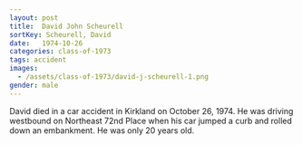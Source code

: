 ```yaml
---
layout: post
title:  David John Scheurell
sortKey: Scheurell, David
date:   1974-10-26
categories: class-of-1973
tags: accident
images:
  - /assets/class-of-1973/david-j-scheurell-1.png
gender: male
---
```

David died in a car accident in Kirkland on October 26, 1974.  He was driving westbound on Northeast 72nd Place when his car jumped a curb and rolled down an embankment.  He was only 20 years old. 
